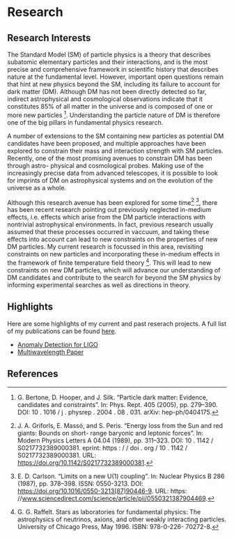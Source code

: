 # Research

## Research Interests

The Standard Model (SM) of particle physics is a theory that describes subatomic elementary particles
and their interactions, and is the most precise and comprehensive framework in scientific history that
describes nature at the fundamental level. However, important open questions remain that hint at new
physics beyond the SM, including its failure to account for dark matter (DM). Although DM has not been
directly detected so far, indirect astrophysical and cosmological observations indicate that it constitutes
85% of all matter in the universe and is composed of one or more new particles [^1]. Understanding the
particle nature of DM is therefore one of the big pillars in fundamental physics research.

A number of extensions to the SM containing new particles as potential DM candidates have been
proposed, and multiple approaches have been explored to constrain their mass and interaction strength
with SM particles. Recently, one of the most promising avenues to constrain DM has been through astro-
physical and cosmological probes. Making use of the increasingly precise data from advanced telescopes,
it is possible to look for imprints of DM on astrophysical systems and on the evolution of the universe as
a whole. 

Although this research avenue has been explored for some time[^2] [^3], there has been recent research pointing out previously neglected in-medium effects, i.e. effects which arise from the DM particle interactions with nontrivial astrophysical environments. In fact, previous research usually assumed that these processes occurred in vaccuum, and taking these effects into account can lead to new constraints on the properties of new DM particles. My current research is focussed in this area, revisiting constraints on new particles and incorporating these in-medium effects in the framework of finite temperature field theory [^4]. This will lead to new constraints on new DM particles, which will advance our understanding of DM candidates and contribute to the search for
beyond the SM physics by informing experimental searches as well as directions in theory.

## Highlights

Here are some highlights of my current and past reserach projects. A full list of my publications can be found [here](./all_publications.md).

 - [Anomaly Detection for LIGO](./highlights/LIGO/index.md)
 - [Multiwavelength Paper](./highlights/large_mwl_paper/index.md)




## References

[^1]: G. Bertone, D. Hooper, and J. Silk. “Particle dark matter: Evidence, candidates and constraints”.
In: Phys. Rept. 405 (2005), pp. 279–390. DOI: 10 . 1016 / j . physrep . 2004 . 08 . 031. arXiv:
hep-ph/0404175.

[^2]: J. A. Griforls, E. Massó, and S. Peris. “Energy loss from the Sun and red giants: Bounds on short-
range baryonic and leptonic forces”. In: Modern Physics Letters A 04.04 (1989), pp. 311–323. DOI:
10 . 1142 / S0217732389000381. eprint: https : / / doi . org / 10 . 1142 / S0217732389000381.
URL: https://doi.org/10.1142/S0217732389000381.

[^3]: E. D. Carlson. “Limits on a new U(1) coupling”. In: Nuclear Physics B 286 (1987), pp. 378–398.
ISSN: 0550-3213. DOI: https://doi.org/10.1016/0550-3213(87)90446-9. URL: https:
//www.sciencedirect.com/science/article/pii/0550321387904469.

[^4]: G. G. Raffelt. Stars as laboratories for fundamental physics: The astrophysics of neutrinos, axions,
and other weakly interacting particles. University of Chicago Press, May 1996. ISBN: 978-0-226-
70272-8.

